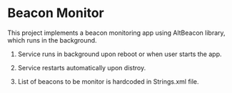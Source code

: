 # Beacon Monitor 

This project implements a beacon monitoring app using AltBeacon library, which runs in the background. 

1. Service runs in background upon reboot or when user starts the app. 

2. Service restarts automatically upon distroy.  

3. List of beacons to be monitor is hardcoded in Strings.xml file. 
